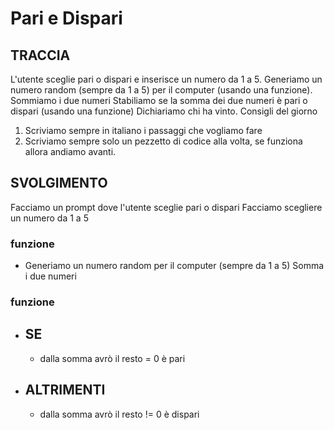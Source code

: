 # Pari e Dispari

## TRACCIA
L'utente sceglie pari o dispari e inserisce un numero da 1 a 5.
Generiamo un numero random (sempre da 1 a 5) per il computer (usando una funzione).
Sommiamo i due numeri
Stabiliamo se la somma dei due numeri è pari o dispari (usando una funzione)
Dichiariamo chi ha vinto.
Consigli del giorno
1. Scriviamo sempre in italiano i passaggi che vogliamo fare
2. Scriviamo sempre solo un pezzetto di codice alla volta, se funziona allora andiamo avanti.

## SVOLGIMENTO

Facciamo un prompt dove l'utente sceglie pari o dispari
Facciamo scegliere un numero da 1 a 5 
### funzione 
- Generiamo un numero random per il computer (sempre da 1 a 5)
Somma i due numeri
### funzione
- ## SE
  - dalla somma avrò il resto = 0 è pari
- ## ALTRIMENTI
  - dalla somma avrò il resto != 0 è dispari